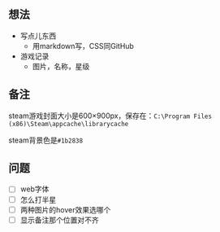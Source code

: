 ## 想法

* 写点儿东西
  * 用markdown写，CSS同GitHub
* 游戏记录
  * 图片，名称，星级

## 备注

steam游戏封面大小是600×900px，保存在：`C:\Program Files (x86)\Steam\appcache\librarycache`

steam背景色是`#1b2838`

## 问题

- [ ] web字体
- [ ] 怎么打半星
- [ ] 两种图片的hover效果选哪个
- [ ] 显示备注那个位置对不齐
